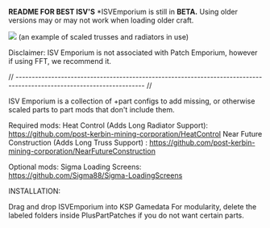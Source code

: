 **README FOR BEST ISV'S**
*ISVEmporium is still in **BETA.** Using older versions may or may not work when loading older craft.

![](https://i.imgur.com/uHtzNiD.jpeg)
(an example of scaled trusses and radiators in use)

Disclaimer: ISV Emporium is not associated with Patch Emporium, however if using FFT, we recommend it.

// ---------------------------------------------------------------------------------------------------------------------- //

ISV Emporium is a collection of +part configs to add missing, or otherwise scaled parts to part mods that don't include them.

Required mods:
Heat Control (Adds Long Radiator Support): https://github.com/post-kerbin-mining-corporation/HeatControl
Near Future Construction (Adds Long Truss Support) : https://github.com/post-kerbin-mining-corporation/NearFutureConstruction

Optional mods:
Sigma Loading Screens: https://github.com/Sigma88/Sigma-LoadingScreens

INSTALLATION:

Drag and drop ISVEmporium into KSP Gamedata
For modularity, delete the labeled folders inside PlusPartPatches if you do not want certain parts.
